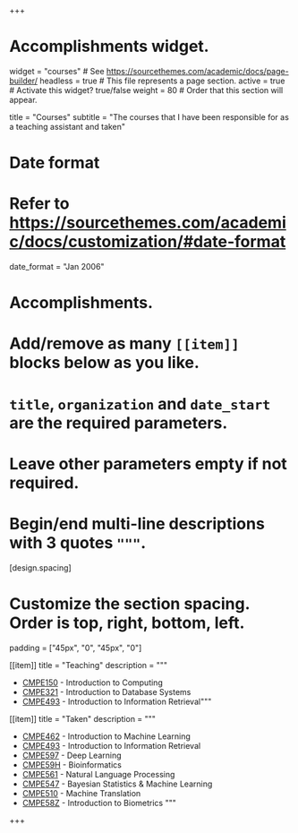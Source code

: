 +++
# Accomplishments widget.
widget = "courses"  # See https://sourcethemes.com/academic/docs/page-builder/
headless = true  # This file represents a page section.
active = true  # Activate this widget? true/false
weight = 80  # Order that this section will appear.

title = "Courses"
subtitle = "The courses that I have been responsible for as a teaching assistant and taken"

# Date format
#   Refer to https://sourcethemes.com/academic/docs/customization/#date-format
date_format = "Jan 2006"

# Accomplishments.
#   Add/remove as many `[[item]]` blocks below as you like.
#   `title`, `organization` and `date_start` are the required parameters.
#   Leave other parameters empty if not required.
#   Begin/end multi-line descriptions with 3 quotes `"""`.

[design.spacing]
  # Customize the section spacing. Order is top, right, bottom, left.
  padding = ["45px", "0", "45px", "0"]

[[item]]
  title = "Teaching"
  description = """
  * [CMPE150](https://www.cmpe.boun.edu.tr/courses/cmpe150) - Introduction to Computing
  * [CMPE321](https://www.cmpe.boun.edu.tr/courses/cmpe321) - Introduction to Database Systems
  * [CMPE493](https://www.cmpe.boun.edu.tr/courses/cmpe493) - Introduction to Information Retrieval"""

[[item]]
  title = "Taken"
  description = """
  * [CMPE462](https://www.cmpe.boun.edu.tr/courses/cmpe462) - Introduction to Machine Learning
  * [CMPE493](https://www.cmpe.boun.edu.tr/courses/cmpe493) - Introduction to Information Retrieval
  * [CMPE597](https://www.cmpe.boun.edu.tr/courses/cmpe597) - Deep Learning
  * [CMPE59H](https://www.cmpe.boun.edu.tr/courses/cmpe59H) - Bioinformatics
  * [CMPE561](https://www.cmpe.boun.edu.tr/courses/cmpe561) - Natural Language Processing
  * [CMPE547](https://www.cmpe.boun.edu.tr/courses/cmpe547) - Bayesian Statistics & Machine Learning
  * [CMPE510](https://www.cmpe.boun.edu.tr/courses/cmpe510) - Machine Translation
  * [CMPE58Z](https://www.cmpe.boun.edu.tr/courses/cmpe58Z) - Introduction to Biometrics """

+++
